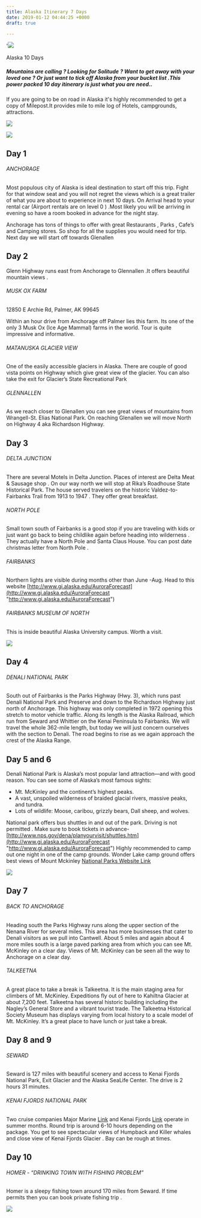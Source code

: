 ```yaml
---
title: Alaska Itinerary 7 Days
date: 2019-01-12 04:44:25 +0000
draft: true

---
```

'![](https://res.cloudinary.com/slickroute/image/upload/v1502157337/itineraries/alaska/alaska1.jpg)

Alaska 10 Days

##### Mountains are calling ? Looking for Solitude ? Want to get away with your loved one ? Or just want to tick off Alaska from your bucket list .This power packed 10 day itinerary is just what you are need..

  
If you are going to be on road in Alaska it's highly recommended to get a copy of Milepost.It provides mile to mile log of Hotels, campgrounds, attractions.

![](http://res.cloudinary.com/slickroute/image/upload/v1502157337/itineraries/alaska/alaska3.jpg)

![](http://res.cloudinary.com/slickroute/image/upload/v1502157540/itineraries/alaska/bg1.jpg)

## Day 1

###### ANCHORAGE

Most populous city of Alaska is ideal destination to start off this trip. Fight for that window seat and you will not regret the views which is a great trailer of what you are about to experience in next 10 days. On Arrival head to your rental car (Airport rentals are on level 0 ) .Most likely you will be arriving in evening so have a room booked in advance for the night stay.

Anchorage has tons of things to offer with great Restaurants , Parks , Cafe’s and Camping stores. So shop for all the supplies you would need for trip. Next day we will start off towards Glenallen

## Day 2

Glenn Highway runs east from Anchorage to Glennallen .It offers beautiful mountain views .

###### MUSK OX FARM

12850 E Archie Rd, Palmer, AK 99645

Within an hour drive from Anchorage off Palmer lies this farm. Its one of the only 3 Musk Ox (Ice Age Mammal) farms in the world. Tour is quite impressive and informative.

###### MATANUSKA GLACIER VIEW

One of the easily accessible glaciers in Alaska. There are couple of good vista points on Highway which give great view of the glacier. You can also take the exit for Glacier’s State Recreational Park

###### GLENNALLEN

As we reach closer to Glenallen you can see great views of mountains from Wrangell-St. Elias National Park. On reaching Glenallen we will move North on Highway 4 aka Richardson Highway.

## Day 3

###### DELTA JUNCTION

There are several Motels in Delta Junction. Places of interest are Delta Meat & Sausage shop . On our way north we will stop at Rika’s Roadhouse State Historical Park. The house served travelers on the historic Valdez-to-Fairbanks Trail from 1913 to 1947 . They offer great breakfast.

###### NORTH POLE

Small town south of Fairbanks is a good stop if you are traveling with kids or just want go back to being childlike again before heading into wilderness . They actually have a North Pole and Santa Claus House. You can post date christmas letter from North Pole .

###### FAIRBANKS

Northern lights are visible during months other than June -Aug. Head to this website [http://www.gi.alaska.edu/AuroraForecast](http://www.gi.alaska.edu/AuroraForecast "http://www.gi.alaska.edu/AuroraForecast")

###### FAIRBANKS MUSEUM OF NORTH

This is inside beautiful Alaska University campus. Worth a visit.

![](http://res.cloudinary.com/slickroute/image/upload/v1502157540/itineraries/alaska/alaska1.jpg)

## Day 4

###### DENALI NATIONAL PARK

South out of Fairbanks is the Parks Highway (Hwy. 3), which runs past Denali National Park and Preserve and down to the Richardson Highway just north of Anchorage. This highway was only completed in 1972 opening this stretch to motor vehicle traffic. Along its length is the Alaska Railroad, which run from Seward and Whittier on the Kenai Peninsula to Fairbanks. We will travel the whole 362-mile length, but today we will just concern ourselves with the section to Denali. The road begins to rise as we again approach the crest of the Alaska Range.

## Day 5 and 6

Denali National Park is Alaska’s most popular land attraction—and with good reason. You can see some of Alaska’s most famous sights:

* Mt. McKinley and the continent’s highest peaks.
* A vast, unspoiled wilderness of braided glacial rivers, massive peaks, and tundra.
* Lots of wildlife: Moose, caribou, grizzly bears, Dall sheep, and wolves.

National park offers bus shuttles in and out of the park. Driving is not permitted . Make sure to book tickets in advance- [http://www.nps.gov/dena/planyourvisit/shuttles.htm](http://www.gi.alaska.edu/AuroraForecast "http://www.gi.alaska.edu/AuroraForecast") Highly recommended to camp out one night in one of the camp grounds. Wonder Lake camp ground offers best views of Mount Mckinley [National Parks Website Link](http://www.nps.gov/dena/index.htm)

![](http://res.cloudinary.com/slickroute/image/upload/v1502157540/itineraries/alaska/alaska2.jpg)

## Day 7

###### BACK TO ANCHORAGE

Heading south the Parks Highway runs along the upper section of the Nenana River for several miles. This area has more businesses that cater to Denali visitors as we pull into Cantwell. About 5 miles and again about 4 more miles south is a large paved parking area from which you can see Mt. McKinley on a clear day. Views of Mt. McKinley can be seen all the way to Anchorage on a clear day.

###### TALKEETNA

A great place to take a break is Talkeetna. It is the main staging area for climbers of Mt. McKinley. Expeditions fly out of here to Kahiltna Glacier at about 7,200 feet. Talkeetna has several historic building including the Nagley’s General Store and a vibrant tourist trade. The Talkeetna Historical Society Museum has displays varying from local history to a scale model of Mt. McKinley. It’s a great place to have lunch or just take a break.

## Day 8 and 9

###### SEWARD

Seward is 127 miles with beautiful scenery and access to Kenai Fjords National Park, Exit Glacier and the Alaska SeaLife Center. The drive is 2 hours 31 minutes.

###### KENAI FJORDS NATIONAL PARK

Two cruise companies Major Marine [Link](http://www.majormarine.com/tour-areas/kenai-fjord) and Kenai Fjords [Link](http://www.kenaifjords.com/) operate in summer months. Round trip is around 6-10 hours depending on the package. You get to see spectacular views of Humpback and Killer whales and close view of Kenai Fjords Glacier . Bay can be rough at times.

## Day 10

###### HOMER - “DRINKING TOWN WITH FISHING PROBLEM”

Homer is a sleepy fishing town around 170 miles from Seward. If time permits then you can book private fishing trip .

![](http://res.cloudinary.com/slickroute/image/upload/v1502157540/itineraries/alaska/bg3.jpg)